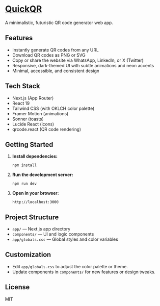 # [QuickQR](https://quickqr.arshiash80.com)

A minimalistic, futuristic QR code generator web app.

## Features

- Instantly generate QR codes from any URL
- Download QR codes as PNG or SVG
- Copy or share the website via WhatsApp, LinkedIn, or X (Twitter)
- Responsive, dark-themed UI with subtle animations and neon accents
- Minimal, accessible, and consistent design

## Tech Stack

- Next.js (App Router)
- React 19
- Tailwind CSS (with OKLCH color palette)
- Framer Motion (animations)
- Sonner (toasts)
- Lucide React (icons)
- qrcode.react (QR code rendering)

## Getting Started

1. **Install dependencies:**

   ```bash
   npm install
   ```

2. **Run the development server:**

   ```bash
   npm run dev
   ```

3. **Open in your browser:**
   ```
   http://localhost:3000
   ```

## Project Structure

- `app/` — Next.js app directory
- `components/` — UI and logic components
- `app/globals.css` — Global styles and color variables

## Customization

- Edit `app/globals.css` to adjust the color palette or theme.
- Update components in `components/` for new features or design tweaks.

## License

MIT
